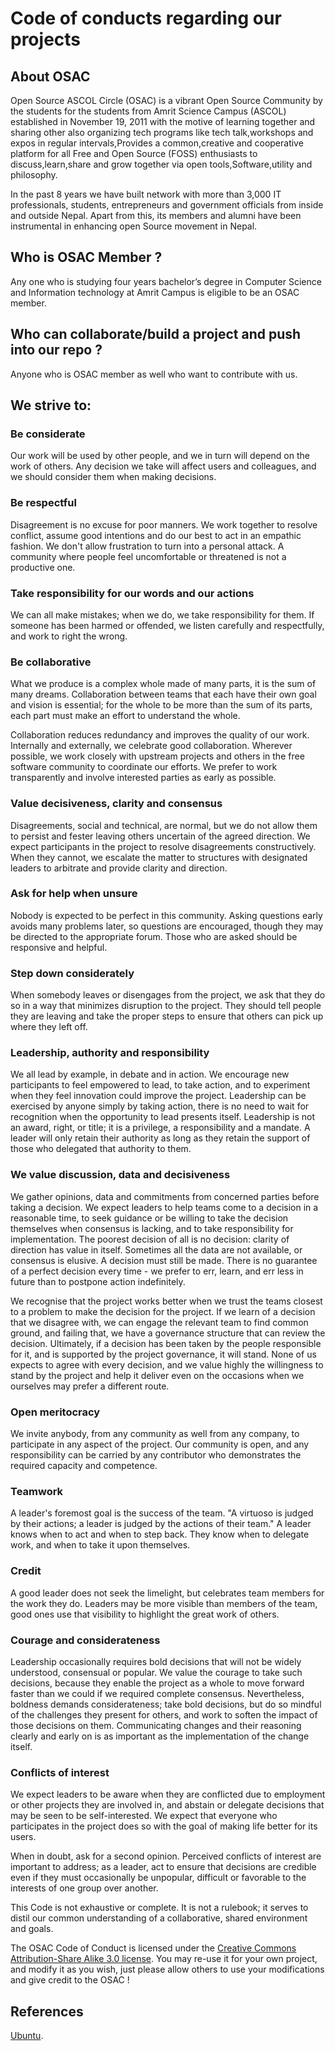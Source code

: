 # Code of conducts regarding our projects
## About OSAC
Open Source ASCOL Circle (OSAC) is a vibrant Open Source Community by the students for the students from Amrit Science Campus (ASCOL) established in November 19, 2011 with the motive of learning together and sharing other also organizing tech programs like tech talk,workshops and expos in regular intervals,Provides a common,creative and cooperative platform for all Free and Open Source (FOSS) enthusiasts to discuss,learn,share and grow together via open tools,Software,utility and philosophy.

In the past 8 years we have built network with more than 3,000 IT professionals, students, entrepreneurs and government officials from inside and outside Nepal. Apart from this, its members and alumni have been instrumental in enhancing open Source movement in Nepal.

## Who is OSAC Member ?
Any one who is studying four years bachelor’s degree in Computer Science and Information technology at Amrit Campus is eligible to be an OSAC member.

## Who can collaborate/build a project and push into our repo ?
Anyone who is OSAC member as well who want to contribute with us.

## We strive to:
### Be considerate
Our work will be used by other people, and we in turn will depend on the work of others. Any decision we take will affect users and colleagues, and we should consider them when making decisions.

### Be respectful
Disagreement is no excuse for poor manners. We work together to resolve conflict, assume good intentions and do our best to act in an empathic fashion. We don't allow frustration to turn into a personal attack. A community where people feel uncomfortable or threatened is not a productive one.

### Take responsibility for our words and our actions
We can all make mistakes; when we do, we take responsibility for them. If someone has been harmed or offended, we listen carefully and respectfully, and work to right the wrong.

### Be collaborative
What we produce is a complex whole made of many parts, it is the sum of many dreams. Collaboration between teams that each have their own goal and vision is essential; for the whole to be more than the sum of its parts, each part must make an effort to understand the whole.

Collaboration reduces redundancy and improves the quality of our work. Internally and externally, we celebrate good collaboration. Wherever possible, we work closely with upstream projects and others in the free software community to coordinate our efforts. We prefer to work transparently and involve interested parties as early as possible.

### Value decisiveness, clarity and consensus
Disagreements, social and technical, are normal, but we do not allow them to persist and fester leaving others uncertain of the agreed direction.
We expect participants in the project to resolve disagreements constructively. When they cannot, we escalate the matter to structures with designated leaders to arbitrate and provide clarity and direction.

### Ask for help when unsure
Nobody is expected to be perfect in this community. Asking questions early avoids many problems later, so questions are encouraged, though they may be directed to the appropriate forum. Those who are asked should be responsive and helpful.

### Step down considerately
When somebody leaves or disengages from the project, we ask that they do so in a way that minimizes disruption to the project. They should tell people they are leaving and take the proper steps to ensure that others can pick up where they left off.

### Leadership, authority and responsibility
We all lead by example, in debate and in action. We encourage new participants to feel empowered to lead, to take action, and to experiment when they feel innovation could improve the project. Leadership can be exercised by anyone simply by taking action, there is no need to wait for recognition when the opportunity to lead presents itself.
Leadership is not an award, right, or title; it is a privilege, a responsibility and a mandate. A leader will only retain their authority as long as they retain the support of those who delegated that authority to them.

### We value discussion, data and decisiveness
We gather opinions, data and commitments from concerned parties before taking a decision. We expect leaders to help teams come to a decision in a reasonable time, to seek guidance or be willing to take the decision themselves when consensus is lacking, and to take responsibility for implementation.
The poorest decision of all is no decision: clarity of direction has value in itself. Sometimes all the data are not available, or consensus is elusive. A decision must still be made. There is no guarantee of a perfect decision every time - we prefer to err, learn, and err less in future than to postpone action indefinitely.

We recognise that the project works better when we trust the teams closest to a problem to make the decision for the project. If we learn of a decision that we disagree with, we can engage the relevant team to find common ground, and failing that, we have a governance structure that can review the decision. Ultimately, if a decision has been taken by the people responsible for it, and is supported by the project governance, it will stand. None of us expects to agree with every decision, and we value highly the willingness to stand by the project and help it deliver even on the occasions when we ourselves may prefer a different route.

### Open meritocracy
We invite anybody, from any community as well from any company, to participate in any aspect of the project. Our community is open, and any responsibility can be carried by any contributor who demonstrates the required capacity and competence.

### Teamwork
A leader's foremost goal is the success of the team. "A virtuoso is judged by their actions; a leader is judged by the actions of their team." A leader knows when to act and when to step back. They know when to delegate work, and when to take it upon themselves.

### Credit
A good leader does not seek the limelight, but celebrates team members for the work they do. Leaders may be more visible than members of the team, good ones use that visibility to highlight the great work of others.

### Courage and considerateness
Leadership occasionally requires bold decisions that will not be widely understood, consensual or popular. We value the courage to take such decisions, because they enable the project as a whole to move forward faster than we could if we required complete consensus. Nevertheless, boldness demands considerateness; take bold decisions, but do so mindful of the challenges they present for others, and work to soften the impact of those decisions on them. Communicating changes and their reasoning clearly and early on is as important as the implementation of the change itself.


### Conflicts of interest
We expect leaders to be aware when they are conflicted due to employment or other projects they are involved in, and abstain or delegate decisions that may be seen to be self-interested. We expect that everyone who participates in the project does so with the goal of making life better for its users.

When in doubt, ask for a second opinion. Perceived conflicts of interest are important to address; as a leader, act to ensure that decisions are credible even if they must occasionally be unpopular, difficult or favorable to the interests of one group over another.

This Code is not exhaustive or complete. It is not a rulebook; it serves to distil our common understanding of a collaborative, shared environment and goals.

The OSAC Code of Conduct is licensed under the [Creative Commons Attribution-Share Alike 3.0 license](https://creativecommons.org/licenses/by-sa/3.0/). You may re-use it for your own project, and modify it as you wish, just please allow others to use your modifications and give credit to the OSAC !

## References
 [Ubuntu](https://www.ubuntu.com/community/code-of-conduct).


